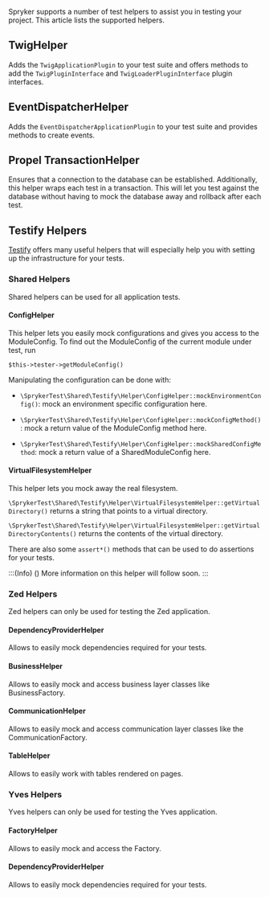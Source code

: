 Spryker supports a number of test helpers to assist you in testing your project. This article lists the supported helpers.

## TwigHelper
Adds the `TwigApplicationPlugin` to your test suite and offers methods to add the `TwigPluginInterface` and `TwigLoaderPluginInterface` plugin interfaces.

## EventDispatcherHelper
Adds the `EventDispatcherApplicationPlugin` to your test suite and provides methods to create events.

## Propel TransactionHelper
Ensures that a connection to the database can be established. Additionally, this helper wraps each test in a transaction. This will let you test against the database without having to mock the database away and rollback after each test.

## Testify Helpers
[Testify](https://documentation.spryker.com/docs/testify) offers many useful helpers that will especially help you with setting up the infrastructure for your tests.

### Shared Helpers
Shared helpers can be used for all application tests.

#### ConfigHelper

This helper lets you easily mock configurations and gives you access to the ModuleConfig.
To find out the ModuleConfig of the current module under test, run
```
$this->tester->getModuleConfig()
```

Manipulating the configuration can be done with:

- `\SprykerTest\Shared\Testify\Helper\ConfigHelper::mockEnvironmentConfig()`: mock an environment specific configuration here.

- `\SprykerTest\Shared\Testify\Helper\ConfigHelper::mockConfigMethod()`:   mock a return value of the ModuleConfig method here.
   
- `\SprykerTest\Shared\Testify\Helper\ConfigHelper::mockSharedConfigMethod`: mock a return value of a SharedModuleConfig here.


#### VirtualFilesystemHelper
This helper lets you mock away the real filesystem.

`\SprykerTest\Shared\Testify\Helper\VirtualFilesystemHelper::getVirtualDirectory()` returns a string that points to a virtual directory. 

`\SprykerTest\Shared\Testify\Helper\VirtualFilesystemHelper::getVirtualDirectoryContents()` returns the contents of the virtual directory.

There are also some `assert*()` methods that can be used to do assertions for your tests.

:::(Info) ()
More information on this helper will follow soon.
:::

### Zed Helpers
Zed helpers can only be used for testing the Zed application.

#### DependencyProviderHelper
Allows to easily mock dependencies required for your tests.

#### BusinessHelper
Allows to easily mock and access business layer classes like BusinessFactory.

#### CommunicationHelper
Allows to easily mock and access communication layer classes like the CommunicationFactory.

#### TableHelper
Allows to easily work with tables rendered on pages.

### Yves Helpers
Yves helpers can only be used for testing the Yves application.

#### FactoryHelper
Allows to easily mock and access the Factory.

#### DependencyProviderHelper
Allows to easily mock dependencies required for your tests.